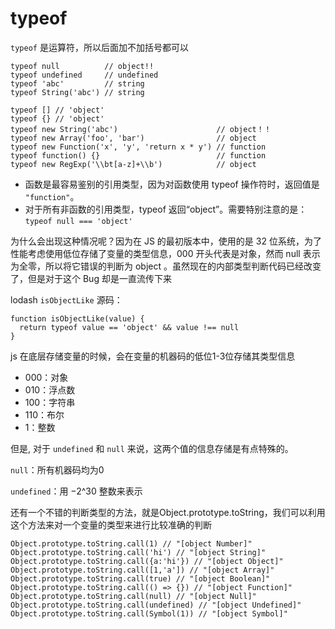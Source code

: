 # typeof

`typeof` 是运算符，所以后面加不加括号都可以

```text
typeof null          // object!!
typeof undefined     // undefined 
typeof 'abc'         // string
typeof String('abc') // string

typeof [] // 'object'
typeof {} // 'object'
typeof new String('abc')                      // object！！
typeof new Array('foo', 'bar')                // object
typeof new Function('x', 'y', 'return x * y') // function
typeof function() {}                          // function
typeof new RegExp('\\bt[a-z]+\\b')            // object
```

* 函数是最容易鉴别的引用类型，因为对函数使用 typeof 操作符时，返回值是 `"function"`。
* 对于所有非函数的引用类型，typeof 返回“object”。需要特别注意的是： `typeof null === 'object'`

为什么会出现这种情况呢？因为在 JS 的最初版本中，使用的是 32 位系统，为了性能考虑使用低位存储了变量的类型信息，000 开头代表是对象，然而 null 表示为全零，所以将它错误的判断为 object 。虽然现在的内部类型判断代码已经改变了，但是对于这个 Bug 却是一直流传下来

lodash `isObjectLike` 源码：

```text
function isObjectLike(value) {
  return typeof value == 'object' && value !== null
}
```

js 在底层存储变量的时候，会在变量的机器码的低位1-3位存储其类型信息

* 000：对象
* 010：浮点数
* 100：字符串
* 110：布尔
* 1：整数

但是, 对于 `undefined` 和 `null` 来说，这两个值的信息存储是有点特殊的。

`null`：所有机器码均为0

`undefined`：用 −2^30 整数来表示

还有一个不错的判断类型的方法，就是Object.prototype.toString，我们可以利用这个方法来对一个变量的类型来进行比较准确的判断

```text
Object.prototype.toString.call(1) // "[object Number]"
Object.prototype.toString.call('hi') // "[object String]"
Object.prototype.toString.call({a:'hi'}) // "[object Object]"
Object.prototype.toString.call([1,'a']) // "[object Array]"
Object.prototype.toString.call(true) // "[object Boolean]"
Object.prototype.toString.call(() => {}) // "[object Function]"
Object.prototype.toString.call(null) // "[object Null]"
Object.prototype.toString.call(undefined) // "[object Undefined]"
Object.prototype.toString.call(Symbol(1)) // "[object Symbol]"
```

